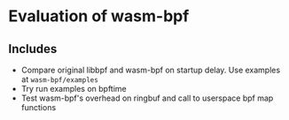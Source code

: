 # Evaluation of wasm-bpf

## Includes

- Compare original libbpf and wasm-bpf on startup delay. Use examples at `wasm-bpf/examples`
- Try run examples on bpftime
- Test wasm-bpf's overhead on ringbuf and call to userspace bpf map functions

